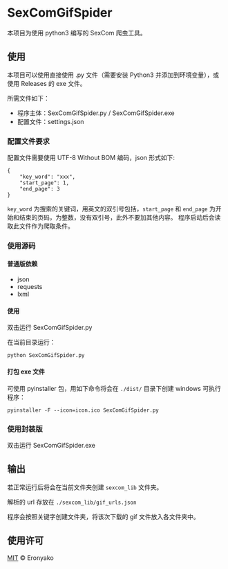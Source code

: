 # SexComGifSpider
本项目为使用 python3 编写的 SexCom 爬虫工具。

## 使用
本项目可以使用直接使用 .py 文件（需要安装 Python3 并添加到环境变量），或使用 Releases 的 exe 文件。

所需文件如下：

- 程序主体：SexComGifSpider.py / SexComGifSpider.exe
- 配置文件：settings.json

### 配置文件要求

配置文件需要使用 UTF-8 Without BOM 编码，json 形式如下:

```
{
    "key_word": "xxx",
    "start_page": 1,
    "end_page": 3
}
```

`key_word` 为搜索的关键词，用英文的双引号包括，`start_page` 和 `end_page` 为开始和结束的页码，为整数，没有双引号，此外不要加其他内容。
程序启动后会读取此文件作为爬取条件。

### 使用源码

#### 普通版依赖

- json
- requests
- lxml

#### 使用

双击运行 SexComGifSpider.py

在当前目录运行：

```shell
python SexComGifSpider.py
```

#### 打包 exe 文件

可使用 pyinstaller 包，用如下命令将会在 `./dist/` 目录下创建 windows 可执行程序：

```shell
pyinstaller -F --icon=icon.ico SexComGifSpider.py
```

### 使用封装版

双击运行 SexComGifSpider.exe

## 输出

若正常运行后将会在当前文件夹创建 `sexcom_lib` 文件夹。

解析的 url 存放在 `./sexcom_lib/gif_urls.json`

程序会按照关键字创建文件夹，将该次下载的 gif 文件放入各文件夹中。

## 使用许可

[MIT](LICENSE) © Eronyako
